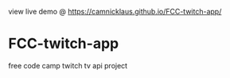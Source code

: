 view live demo @ https://camnicklaus.github.io/FCC-twitch-app/

# FCC-twitch-app
free code camp twitch tv api project
